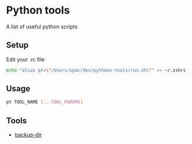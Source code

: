 # Python tools

A list of useful python scripts

## Setup

Edit your .rc file

```sh
echo "alias pt=\"/Users/opac/dev/pythons-tools/run.sh\"" >> ~/.zshrc
```

## Usage

```sh
pt TOOL_NAME [...TOOL_PARAMS]
```

## Tools

- [backup-dir](tools/backup-dir/README.md)
